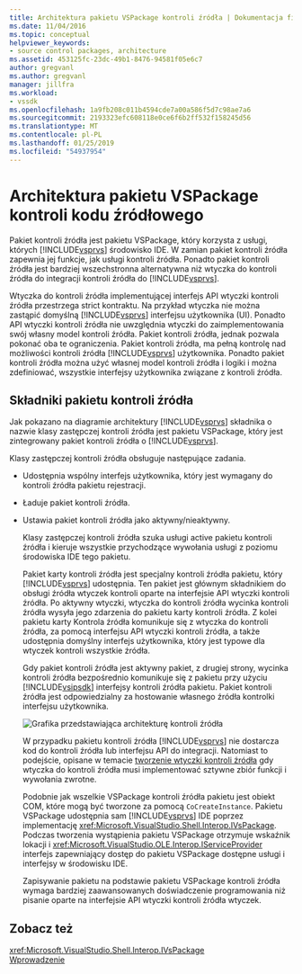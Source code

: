 ```yaml
---
title: Architektura pakietu VSPackage kontroli źródła | Dokumentacja firmy Microsoft
ms.date: 11/04/2016
ms.topic: conceptual
helpviewer_keywords:
- source control packages, architecture
ms.assetid: 453125fc-23dc-49b1-8476-94581f05e6c7
author: gregvanl
ms.author: gregvanl
manager: jillfra
ms.workload:
- vssdk
ms.openlocfilehash: 1a9fb208c011b4594cde7a00a586f5d7c98ae7a6
ms.sourcegitcommit: 2193323efc608118e0ce6f6b2ff532f158245d56
ms.translationtype: MT
ms.contentlocale: pl-PL
ms.lasthandoff: 01/25/2019
ms.locfileid: "54937954"
---
```

# <a name="source-control-vspackage-architecture"></a>Architektura pakietu VSPackage kontroli kodu źródłowego
Pakiet kontroli źródła jest pakietu VSPackage, który korzysta z usługi, których [!INCLUDE[vsprvs](../../code-quality/includes/vsprvs_md.md)] środowisko IDE. W zamian pakiet kontroli źródła zapewnia jej funkcje, jak usługi kontroli źródła. Ponadto pakiet kontroli źródła jest bardziej wszechstronna alternatywna niż wtyczka do kontroli źródła do integracji kontroli źródła do [!INCLUDE[vsprvs](../../code-quality/includes/vsprvs_md.md)].  
  
 Wtyczka do kontroli źródła implementującej interfejs API wtyczki kontroli źródła przestrzega strict kontraktu. Na przykład wtyczka nie można zastąpić domyślną [!INCLUDE[vsprvs](../../code-quality/includes/vsprvs_md.md)] interfejsu użytkownika (UI). Ponadto API wtyczki kontroli źródła nie uwzględnia wtyczki do zaimplementowania swój własny model kontroli źródła. Pakiet kontroli źródła, jednak pozwala pokonać oba te ograniczenia. Pakiet kontroli źródła, ma pełną kontrolę nad możliwości kontroli źródła [!INCLUDE[vsprvs](../../code-quality/includes/vsprvs_md.md)] użytkownika. Ponadto pakiet kontroli źródła można użyć własnej model kontroli źródła i logiki i można zdefiniować, wszystkie interfejsy użytkownika związane z kontroli źródła.  
  
## <a name="source-control-package-components"></a>Składniki pakietu kontroli źródła  
 Jak pokazano na diagramie architektury [!INCLUDE[vsprvs](../../code-quality/includes/vsprvs_md.md)] składnika o nazwie klasy zastępczej kontroli źródła jest pakietu VSPackage, który jest zintegrowany pakiet kontroli źródła o [!INCLUDE[vsprvs](../../code-quality/includes/vsprvs_md.md)].  
  
 Klasy zastępczej kontroli źródła obsługuje następujące zadania.  
  
- Udostępnia wspólny interfejs użytkownika, który jest wymagany do kontroli źródła pakietu rejestracji.  
  
- Ładuje pakiet kontroli źródła.  
  
- Ustawia pakiet kontroli źródła jako aktywny/nieaktywny.  
  
  Klasy zastępczej kontroli źródła szuka usługi active pakietu kontroli źródła i kieruje wszystkie przychodzące wywołania usługi z poziomu środowiska IDE tego pakietu.  
  
  Pakiet karty kontroli źródła jest specjalny kontroli źródła pakietu, który [!INCLUDE[vsprvs](../../code-quality/includes/vsprvs_md.md)] udostępnia. Ten pakiet jest głównym składnikiem do obsługi źródła wtyczek kontroli oparte na interfejsie API wtyczki kontroli źródła. Po aktywny wtyczki, wtyczka do kontroli źródła wycinka kontroli źródła wysyła jego zdarzenia do pakietu karty kontroli źródła. Z kolei pakietu karty Kontrola źródła komunikuje się z wtyczka do kontroli źródła, za pomocą interfejsu API wtyczki kontroli źródła, a także udostępnia domyślny interfejs użytkownika, który jest typowe dla wtyczek kontroli wszystkie źródła.  
  
  Gdy pakiet kontroli źródła jest aktywny pakiet, z drugiej strony, wycinka kontroli źródła bezpośrednio komunikuje się z pakietu przy użyciu [!INCLUDE[vsipsdk](../../extensibility/includes/vsipsdk_md.md)] interfejsy kontroli źródła pakietu. Pakiet kontroli źródła jest odpowiedzialny za hostowanie własnego źródła kontrolki interfejsu użytkownika.  
  
  ![Grafika przedstawiająca architekturę kontroli źródła](../../extensibility/internals/media/vsipsccarch.gif "VSIPSCCArch")  
  
  W przypadku pakietu kontroli źródła [!INCLUDE[vsprvs](../../code-quality/includes/vsprvs_md.md)] nie dostarcza kod do kontroli źródła lub interfejsu API do integracji. Natomiast to podejście, opisane w temacie [tworzenie wtyczki kontroli źródła](../../extensibility/internals/creating-a-source-control-plug-in.md) gdy wtyczka do kontroli źródła musi implementować sztywne zbiór funkcji i wywołania zwrotne.  
  
  Podobnie jak wszelkie VSPackage kontroli źródła pakietu jest obiekt COM, które mogą być tworzone za pomocą `CoCreateInstance`. Pakietu VSPackage udostępnia sam [!INCLUDE[vsprvs](../../code-quality/includes/vsprvs_md.md)] IDE poprzez implementację <xref:Microsoft.VisualStudio.Shell.Interop.IVsPackage>. Podczas tworzenia wystąpienia pakietu VSPackage otrzymuje wskaźnik lokacji i <xref:Microsoft.VisualStudio.OLE.Interop.IServiceProvider> interfejs zapewniający dostęp do pakietu VSPackage dostępne usługi i interfejsy w środowisku IDE.  
  
  Zapisywanie pakietu na podstawie pakietu VSPackage kontroli źródła wymaga bardziej zaawansowanych doświadczenie programowania niż pisanie oparte na interfejsie API wtyczki kontroli źródła wtyczek.  
  
## <a name="see-also"></a>Zobacz też  
 <xref:Microsoft.VisualStudio.Shell.Interop.IVsPackage>   
 [Wprowadzenie](../../extensibility/internals/getting-started-with-source-control-vspackages.md)